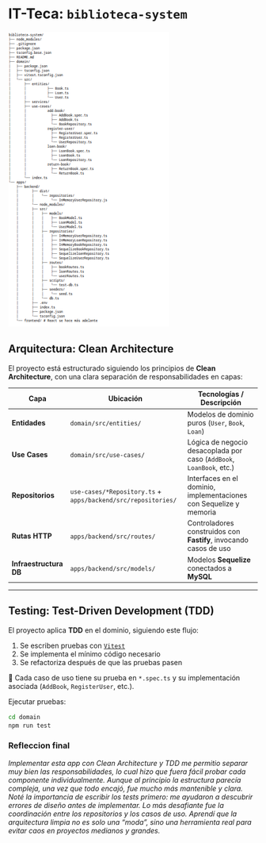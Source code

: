 # IT-Teca: `biblioteca-system`

![Estructura del proyecto IT-Teca](EstructuraIT-Teca.png)

## Arquitectura: Clean Architecture

El proyecto está estructurado siguiendo los principios de **Clean Architecture**, con una clara separación de responsabilidades en capas:

| Capa                  | Ubicación                                            | Tecnologías / Descripción                                                  |
|-----------------------|------------------------------------------------------|-----------------------------------------------------------------------------|
| **Entidades**         | `domain/src/entities/`                               | Modelos de dominio puros (`User`, `Book`, `Loan`)                          |
| **Use Cases**         | `domain/src/use-cases/`                              | Lógica de negocio desacoplada por caso (`AddBook`, `LoanBook`, etc.)       |
| **Repositorios**      | `use-cases/*Repository.ts` + `apps/backend/src/repositories/` | Interfaces en el dominio, implementaciones con Sequelize y memoria         |
| **Rutas HTTP**        | `apps/backend/src/routes/`                           | Controladores construidos con **Fastify**, invocando casos de uso          |
| **Infraestructura DB**| `apps/backend/src/models/`                           | Modelos **Sequelize** conectados a **MySQL**                                |

---

## Testing: Test-Driven Development (TDD)

El proyecto aplica **TDD** en el dominio, siguiendo este flujo:

1. Se escriben pruebas con [`Vitest`](https://vitest.dev/)
2. Se implementa el mínimo código necesario
3. Se refactoriza después de que las pruebas pasen

📁 Cada caso de uso tiene su prueba en `*.spec.ts` y su implementación asociada (`AddBook`, `RegisterUser`, etc.).

Ejecutar pruebas:

```bash
cd domain
npm run test
```
### Refleccion final
	
*Implementar esta app con Clean Architecture y TDD me permitio separar muy bien las responsabilidades, lo cual hizo que fuera fácil probar cada componente individualmente. Aunque al principio la estructura parecía compleja, una vez que todo encajó, fue mucho más mantenible y clara. Noté la importancia de escribir los tests primero: me ayudaron a descubrir errores de diseño antes de implementar. Lo más desafiante fue la coordinación entre los repositorios y los casos de uso. Aprendí que la arquitectura limpia no es solo una “moda”, sino una herramienta real para evitar caos en proyectos medianos y grandes.*

